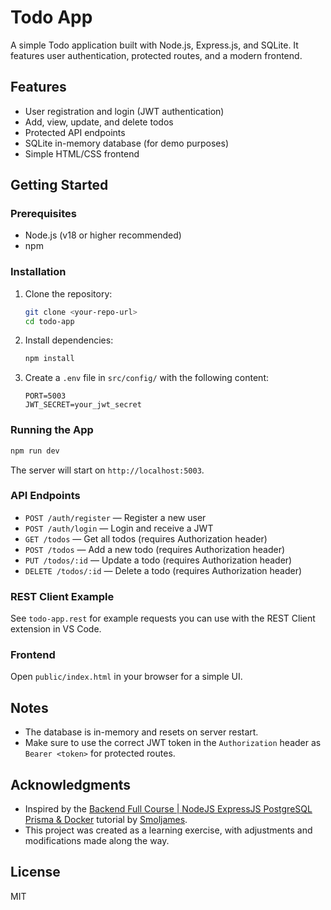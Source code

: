 # Todo App

A simple Todo application built with Node.js, Express.js, and SQLite. It features user authentication, protected routes, and a modern frontend.

## Features
- User registration and login (JWT authentication)
- Add, view, update, and delete todos
- Protected API endpoints
- SQLite in-memory database (for demo purposes)
- Simple HTML/CSS frontend

## Getting Started

### Prerequisites
- Node.js (v18 or higher recommended)
- npm

### Installation
1. Clone the repository:
   ```bash
   git clone <your-repo-url>
   cd todo-app
   ```
2. Install dependencies:
   ```bash
   npm install
   ```
3. Create a `.env` file in `src/config/` with the following content:
   ```env
   PORT=5003
   JWT_SECRET=your_jwt_secret
   ```

### Running the App
```bash
npm run dev
```
The server will start on `http://localhost:5003`.

### API Endpoints
- `POST /auth/register` — Register a new user
- `POST /auth/login` — Login and receive a JWT
- `GET /todos` — Get all todos (requires Authorization header)
- `POST /todos` — Add a new todo (requires Authorization header)
- `PUT /todos/:id` — Update a todo (requires Authorization header)
- `DELETE /todos/:id` — Delete a todo (requires Authorization header)

### REST Client Example
See `todo-app.rest` for example requests you can use with the REST Client extension in VS Code.

### Frontend
Open `public/index.html` in your browser for a simple UI.

## Notes
- The database is in-memory and resets on server restart.
- Make sure to use the correct JWT token in the `Authorization` header as `Bearer <token>` for protected routes.

## Acknowledgments

- Inspired by the [Backend Full Course | NodeJS ExpressJS PostgreSQL Prisma & Docker](https://www.youtube.com/watch?v=9BD9eK9VqXA) tutorial by [Smoljames](https://www.youtube.com/@smoljames).  
- This project was created as a learning exercise, with adjustments and modifications made along the way.

## License
MIT
